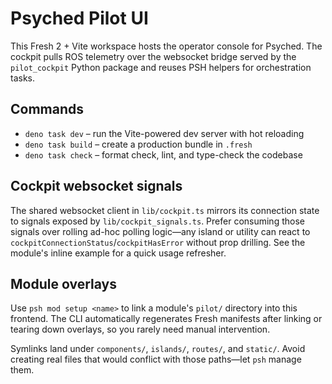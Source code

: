 # Psyched Pilot UI

This Fresh 2 + Vite workspace hosts the operator console for Psyched. The
cockpit pulls ROS telemetry over the websocket bridge served by the
`pilot_cockpit` Python package and reuses PSH helpers for orchestration tasks.

## Commands

- `deno task dev` – run the Vite-powered dev server with hot reloading
- `deno task build` – create a production bundle in `.fresh`
- `deno task check` – format check, lint, and type-check the codebase

## Cockpit websocket signals

The shared websocket client in `lib/cockpit.ts` mirrors its connection state to
signals exposed by `lib/cockpit_signals.ts`. Prefer consuming those signals over
rolling ad-hoc polling logic—any island or utility can react to
`cockpitConnectionStatus`/`cockpitHasError` without prop drilling. See the
module's inline example for a quick usage refresher.

## Module overlays

Use `psh mod setup <name>` to link a module's `pilot/` directory into this
frontend. The CLI automatically regenerates Fresh manifests after linking or
tearing down overlays, so you rarely need manual intervention.

Symlinks land under `components/`, `islands/`, `routes/`, and `static/`. Avoid
creating real files that would conflict with those paths—let `psh` manage them.
